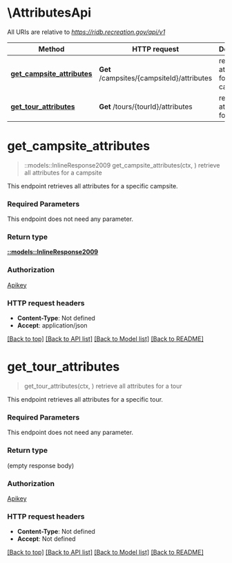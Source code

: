 # \AttributesApi

All URIs are relative to *https://ridb.recreation.gov/api/v1*

Method | HTTP request | Description
------------- | ------------- | -------------
[**get_campsite_attributes**](AttributesApi.md#get_campsite_attributes) | **Get** /campsites/{campsiteId}/attributes | retrieve all attributes for a campsite
[**get_tour_attributes**](AttributesApi.md#get_tour_attributes) | **Get** /tours/{tourId}/attributes | retrieve all attributes for a tour


# **get_campsite_attributes**
> ::models::InlineResponse2009 get_campsite_attributes(ctx, )
retrieve all attributes for a campsite

This endpoint retrieves all attributes for a specific campsite.

### Required Parameters
This endpoint does not need any parameter.

### Return type

[**::models::InlineResponse2009**](inline_response_200_9.md)

### Authorization

[Apikey](../README.md#Apikey)

### HTTP request headers

 - **Content-Type**: Not defined
 - **Accept**: application/json

[[Back to top]](#) [[Back to API list]](../README.md#documentation-for-api-endpoints) [[Back to Model list]](../README.md#documentation-for-models) [[Back to README]](../README.md)

# **get_tour_attributes**
> get_tour_attributes(ctx, )
retrieve all attributes for a tour

This endpoint retrieves all attributes for a specific tour.

### Required Parameters
This endpoint does not need any parameter.

### Return type

 (empty response body)

### Authorization

[Apikey](../README.md#Apikey)

### HTTP request headers

 - **Content-Type**: Not defined
 - **Accept**: Not defined

[[Back to top]](#) [[Back to API list]](../README.md#documentation-for-api-endpoints) [[Back to Model list]](../README.md#documentation-for-models) [[Back to README]](../README.md)

